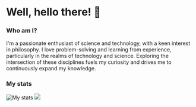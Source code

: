 # Well, hello there! 👋


### Who am I?

I'm a passionate enthusiast of science and technology, with a keen interest in philosophy. I love problem-solving and learning from experience, particularly in the realms of technology and science. Exploring the intersection of these disciplines fuels my curiosity and drives me to continuously expand my knowledge.

### My stats
<img alt="My stats" src="https://github-readme-stats.vercel.app/api?username=SolutionsCrafter&theme=dracula"/>
<img src="https://github-readme-stats.vercel.app/api/top-langs/?username=SolutionsCrafter&layout=compact&theme=dracula"/>

